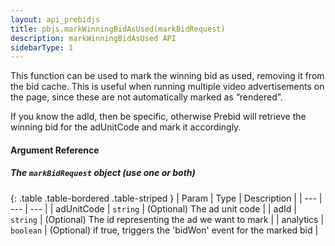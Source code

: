 ```yaml
---
layout: api_prebidjs
title: pbjs.markWinningBidAsUsed(markBidRequest)
description: markWinningBidAsUsed API
sidebarType: 1
---
```



This function can be used to mark the winning bid as used, removing it from the bid cache. This is useful when running multiple video advertisements on the page, since these are not automatically marked as “rendered”.

If you know the adId, then be specific, otherwise Prebid will retrieve the winning bid for the adUnitCode and mark it accordingly.

#### Argument Reference

##### The `markBidRequest` object (use one or both)

{: .table .table-bordered .table-striped }
| Param | Type | Description |
| --- | --- | --- |
| adUnitCode | `string` | (Optional) The ad unit code |
| adId | `string` | (Optional) The id representing the ad we want to mark |
| analytics | `boolean` | (Optional) if true, triggers the 'bidWon' event for the marked bid |
